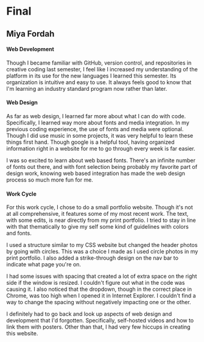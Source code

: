 # Final
## Miya Fordah

#### Web Development

Though I became familiar with GitHub, version control, and repositories in creative coding last semester, I feel like I increased my understanding of the platform in its use for the new languages I learned this semester. Its organization is intuitive and easy to use. It always feels good to know that I'm learning an industry standard program now rather than later.

#### Web Design

As far as web design, I learned far more about what I can do with code. Specifically, I learned way more about fonts and media integration. In my previous coding experience, the use of fonts and media were optional. Though I did use music in some projects, it was very helpful to learn these things first hand. Though google is a helpful tool, having organized information right in a website for me to go through every week is far easier.

I was so excited to learn about web based fonts. There's an infinite number of fonts out there, and with font selection being probably my favorite part of design work, knowing web based integration has made the web design process so much more fun for me.

#### Work Cycle

For this work cycle, I chose to do a small portfolio website. Though it's not at all comprehensive, it features some of my most recent work. The text, with some edits, is near directly from my print portfolio. I tried to stay in line with that thematically to give my self some kind of guidelines with colors and fonts.

I used a structure similar to my CSS website but changed the header photos by going with circles. This was a choice I made as I used circle photos in my print portfolio. I also added a strike-through design on the nav bar to indicate what page you're on.

I had some issues with spacing that created a lot of extra space on the right side if the window is resized. I couldn't figure out what in the code was causing it. I also noticed that the dropdown, though in the correct place in Chrome, was too high when I opened it in Internet Explorer. I couldn't find a way to change the spacing without negatively impacting one or the other.

I definitely had to go back and look up aspects of web design and development that I'd forgotten. Specifically, self-hosted videos and how to link them with posters. Other than that, I had very few hiccups in creating this website.
